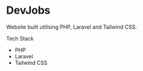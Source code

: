 # DevJobs

Website built utilising PHP, Laravel and Tailwind CSS.

Tech Stack

- PHP
- Laravel
- Tailwind CSS
